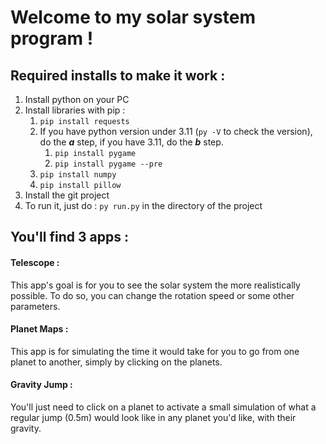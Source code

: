 # Welcome to my solar system program !

## Required installs to make it work :

1. Install python on your PC
2. Install libraries with pip :
   1. `pip install requests`
   2. If you have python version under 3.11 (`py -V` to check the version), do the ***a*** step, if you have 3.11, do the ***b*** step.
      1. `pip install pygame`
      2. `pip install pygame --pre`
   3. `pip install numpy`
   4. `pip install pillow`
3. Install the git project
4. To run it, just do : `py run.py` in the directory of the project

## You'll find 3 apps :

#### Telescope :

This app's goal is for you to see the solar system the more realistically possible. To do so, you can change the rotation speed or some other parameters.

#### Planet Maps :

This app is for simulating the time it would take for you to go from one planet to another, simply by clicking on the planets.

#### Gravity Jump :

You'll just need to click on a planet to activate a small simulation of what a regular jump (0.5m) would look like in any planet you'd like, with their gravity.
